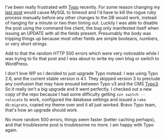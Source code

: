 <p>I've been really frustrated with <a href="http://www.typosphere.org/">Typo</a> recently. For some reason changing my <a href="/posts/2007/04/funny-how-code-can-be-beautiful">last post</a> would cause MySQL to timeout and I'd have to kill the rogue ruby process manually before any other changes to the DB would work, instead of hanging for a minute or two then timing out. Luckily I was able to disable the post using the command line client, the bug only manifested itself when issuing an UPDATE with all the fields present. Presumably the body was tripping things up because most other fields are simple booleans, numbers, or very short strings.

Add to that the random HTTP 500 errors which were very noticeable while I was trying to fix that post and I was about to write my own blog or switch to WordPress.

I don't love WP so I decided to just upgrade Typo instead. I was using Typo 2.6, and the current stable version is 4.1. They skipped version 3 to preclude any confusion that may have ensued between Typo v3 and the CMS <a href="http://typo3.com/">Typo3</a>. So it really isn't a big upgrade and it went perfectly. I checked out a new copy of the repo because I had some difficulty getting <code>svn switch --relocate</code> to work, configured the database settings and issued a <code>rake db:migrate</code>, copied my theme over and it all just worked. Bravo Typo team, that's how an upgrade should work.

No more random 500 errors, things seem faster (better caching perhaps), and that troublesome post is troublesome no more. I am happy with Typo again.
